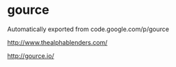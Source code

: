 # gource
Automatically exported from code.google.com/p/gource


http://www.thealphablenders.com/

http://gource.io/
